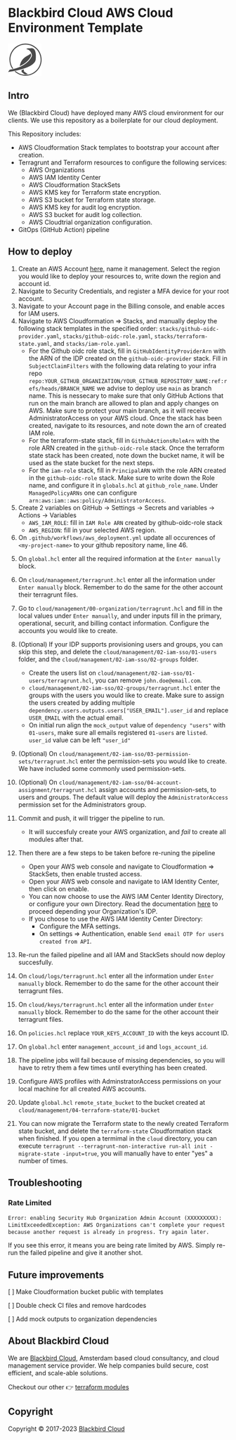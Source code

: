 # Blackbird Cloud AWS Cloud Environment Template


[![blackbird-logo](https://raw.githubusercontent.com/blackbird-cloud/terraform-module-template/main/.config/logo_simple.png)](https://www.blackbird.cloud)

## Intro

We (Blackbird Cloud) have deployed many AWS cloud environment for our clients. We use this repository as a boilerplate for our cloud deployment.

This Repository includes:
* AWS Cloudformation Stack templates to bootstrap your account after creation.
* Terragrunt and Terraform resources to configure the following services:
    * AWS Organizations
    * AWS IAM Identity Center
    * AWS Cloudformation StackSets
    * AWS KMS key for Terraform state encryption.
    * AWS S3 bucket for Terraform state storage.
    * AWS KMS key for audit log encryption.
    * AWS S3 bucket for audit log collection.
    * AWS Cloudtrial organization configuration.
* GitOps (GitHub Action) pipeline

## How to deploy

1. Create an AWS Account [here](https://portal.aws.amazon.com/billing/signup#/start/email]), name it management. Select the region you would like to deploy your resources to, write down the region and account id.
2. Navigate to Security Credentials, and register a MFA device for your root account.
3. Navigate to your Account page in the Billing console, and enable acces for IAM users.
2. Navigate to AWS Cloudformation => Stacks, and manually deploy the following stack templates in the specified order: `stacks/github-oidc-provider.yaml`, `stacks/github-oidc-role.yaml`, `stacks/terraform-state.yaml`, and `stacks/iam-role.yaml`.
    * For the Github oidc role stack, fill in `GitHubIdentityProviderArn` with the ARN of the IDP created on the `github-oidc-provider` stack. Fill in `SubjectClaimFilters` with the following data relating to your infra repo `repo:YOUR_GITHUB_ORGANIZATION/YOUR_GITHUB_REPOSITORY_NAME:ref:refs/heads/BRANCH_NAME` we advise to deploy use `main` as branch name. This is nessecary to make sure that only GitHub Actions that run on the main branch are allowed to plan and apply changes on AWS. Make sure to protect your main branch, as it will receive AdministratorAccess on your AWS cloud. Once the stack has been created, navigate to its resources, and note down the arn of created IAM role.
    * For the terraform-state stack, fill in `GithubActionsRoleArn` with the role ARN created in the `github-oidc-role` stack. Once the terraform state stack has been created, note down the bucket name, it will be used as the state bucket for the next steps.
    * For the `iam-role` stack, fill in `PrincipalARN` with the role ARN created in the `github-oidc-role` stack. Make sure to write down the Role name, and configure it in `globals.hcl` at `github_role_name`. Under `ManagedPolicyARNs` one can configure `arn:aws:iam::aws:policy/AdministratorAccess`.
3. Create 2 variables on GitHub -> Settings -> Secrets and variables -> Actions -> Variables
    * `AWS_IAM_ROLE`: fill in `IAM Role ARN` created by github-oidc-role stack
    * `AWS_REGION`: fill in your selected AWS region.
4. On `.github/workflows/aws_deployment.yml` update all occurences of `<my-project-name>` to your github repository name, line 46.
<!-- 5. Manually enabled IAM Identity Center in your AWS region.
6. Configure IAM MFA settings, and Standard authentication settings. -->

5. On `global.hcl` enter all the required information at the `Enter manually` block.
6. On `cloud/management/terragrunt.hcl` enter all the information under `Enter manually` block. Remember to do the same for the other account their terragrunt files.
7. Go to `cloud/management/00-organization/terragrunt.hcl` and fill in the local values under `Enter manually`, and under inputs fill in the primary, operational, securit, and billing contact information. Configure the accounts you would like to create.
8. (Optional) If your IDP supports provisioning users and groups, you can skip this step, and delete the `cloud/management/02-iam-sso/01-users` folder, and the `cloud/management/02-iam-sso/02-groups` folder.
    * Create the users list on `cloud/management/02-iam-sso/01-users/terragrunt.hcl`, you can remove `john.doe@email.com`.
    *    `cloud/management/02-iam-sso/02-groups/terragrunt.hcl` enter the groups with the users you would like to create. Make sure to assign the users created by adding multiple `dependency.users.outputs.users["USER_EMAIL"].user_id` and replace `USER_EMAIL` with the actual email.
    * On initial run align the `mock_output` value of `dependency "users"` with `01-users`, make sure all emails registered `01-users` are `listed`. `user_id` value can be left `"user_id"`

10. (Optional) On `cloud/management/02-iam-sso/03-permission-sets/terragrunt.hcl` enter the permission-sets you would like to create. We have included some commonly used permission-sets.
11. (Optional) On `cloud/management/02-iam-sso/04-account-assignment/terragrunt.hcl` assign accounts and permission-sets, to users and groups. The default value will deploy the `AdministratorAccess` permission set for the Administrators group.
12. Commit and push, it will trigger the pipeline to run.
    * It will succesfuly create your AWS organization, and *fail* to create all modules after that.
13. Then there are a few steps to be taken before re-runing the pipeline
    * Open your AWS web console and navigate to Cloudformation => StackSets, then enable trusted access.
    * Open your AWS web console and navigate to IAM Identity Center, then click on enable.
    * You can now choose to use the AWS IAM Center Identity Directory, or configure your own Directory. Read the documentation [here](https://docs.aws.amazon.com/singlesignon/latest/userguide/manage-your-identity-source.html) to proceed depending your Organization's IDP.
    * If you choose to use the AWS IAM Identity Center Directory:
        * Configure the MFA settings.
        * On settings => Authentication, enable `Send email OTP for users created from API`.
14. Re-run the failed pipeline and all IAM and StackSets should now deploy succesfully.
15. On `cloud/logs/terragrunt.hcl` enter all the information under `Enter manually` block. Remember to do the same for the other account their terragrunt files.
16. On `cloud/keys/terragrunt.hcl` enter all the information under `Enter manually` block. Remember to do the same for the other account their terragrunt files.
17. On `policies.hcl` replace `YOUR_KEYS_ACCOUNT_ID` with the keys account ID.
18. On `global.hcl` enter `management_account_id` and `logs_account_id`.
19. The pipeline jobs will fail because of missing dependencies, so you will have to retry them a few times until everything has been created.
20. Configure AWS profiles with AdminstratorAccess permissions on your local machine for all created AWS accounts.
21. Update `global.hcl` `remote_state_bucket` to the bucket created at `cloud/management/04-terraform-state/01-bucket`
22. You can now migrate the Terraform state to the newly created Terraform state bucket, and delete the `terraform-state` Cloudformation stack when finished. If you open a termimal in the `cloud` directory, you can execute `terragrunt --terragrunt-non-interactive run-all init -migrate-state -input=true`, you will manually have to enter "yes" a number of times.

## Troubleshooting

### Rate Limited
```
Error: enabling Security Hub Organization Admin Account (XXXXXXXXX): LimitExceededException: AWS Organizations can't complete your request because another request is already in progress. Try again later.
```
If you see this error, it means you are being rate limited by AWS. Simply re-run the failed pipeline and give it another shot.

## Future improvements

[ ] Make Cloudformation bucket public with templates

[ ] Double check CI files and remove hardcodes

[ ] Add mock outputs to organization dependencies

## About Blackbird Cloud

We are [Blackbird Cloud](https://www.blackbird.cloud), Amsterdam based cloud consultancy, and cloud management service provider. We help companies build secure, cost efficient, and scale-able solutions.

Checkout our other :point_right: [terraform modules](https://registry.terraform.io/namespaces/blackbird-cloud)

## Copyright

Copyright © 2017-2023 [Blackbird Cloud](https://www.blackbird.cloud)